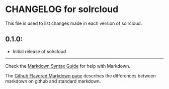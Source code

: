 # CHANGELOG for solrcloud

This file is used to list changes made in each version of solrcloud.

## 0.1.0:

* Initial release of solrcloud

- - -
Check the [Markdown Syntax Guide](http://daringfireball.net/projects/markdown/syntax) for help with Markdown.

The [Github Flavored Markdown page](http://github.github.com/github-flavored-markdown/) describes the differences between markdown on github and standard markdown.
